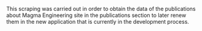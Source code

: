This scraping was carried out in order to obtain the data of the publications about Magma Engineering site in the publications section to later renew them in the new application that is currently in the development process.
